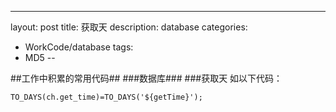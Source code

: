 ---
layout: post
title: 获取天
description: database
categories:
-  WorkCode/database
tags:
- MD5
--

##工作中积累的常用代码##
###数据库###
###获取天
如以下代码：  
  
	TO_DAYS(ch.get_time)=TO_DAYS('${getTime}');